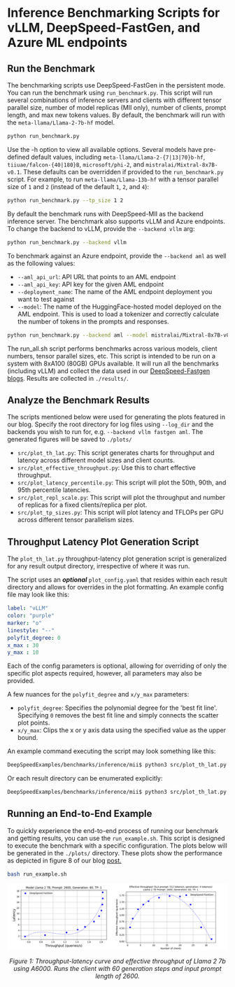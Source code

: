# Inference Benchmarking Scripts for vLLM, DeepSpeed-FastGen, and Azure ML endpoints

## Run the Benchmark

The benchmarking scripts use DeepSpeed-FastGen in the persistent mode. You can
run the benchmark using `run_benchmark.py`. This script will run several
combinations of inference servers and clients with different tensor parallel
size, number of model replicas (MII only), number of clients, prompt length, and
max new tokens values. By default, the benchmark will run with the `meta-llama/Llama-2-7b-hf` model.

```bash
python run_benchmark.py
```

Use the -h option to view all available options. Several models have pre-defined
default values, including `meta-llama/Llama-2-{7|13|70}b-hf`,
`tiiuae/falcon-{40|180}B`, `microsoft/phi-2`, and `mistralai/Mixtral-8x7B-v0.1`.
These defaults can be overridden if provided to the `run_benchmark.py` script.
For example, to run `meta-llama/Llama-13b-hf` with a tensor parallel size of `1`
and `2` (instead of the default `1`, `2`, and `4`):

```bash
python run_benchmark.py --tp_size 1 2
```

By default the benchmark runs with DeepSpeed-MII as the backend inference
server. The benchmark also supports vLLM and Azure endpoints. To change the
backend to vLLM, provide the `--backend vllm` arg:

```bash
python run_benchmark.py --backend vllm
```

To benchmark against an Azure endpoint, provide the `--backend aml` as well as
the following values:
- `--aml_api_url`: API URL that points to an AML endpoint
- `--aml_api_key`: API key for the given AML endpoint
- `--deployment_name`: The name of the AML endpoint deployment you want to test against
- `--model`: The name of the HuggingFace-hosted model deployed on the AML endpoint. This is used to load a tokenizer and correctly calculate the number of tokens in the prompts and responses.

```bash
python run_benchmark.py --backend aml --model mistralai/Mixtral-8x7B-v0.1 --deployment_name mistralai-mixtral-8x7b-v01-4 --aml_api_url <URL obtained from Azure> --aml_api_key <Authentication key obtained from Azure>
```

The run_all.sh script performs benchmarks across various models, client numbers,
tensor parallel sizes, etc. This script is intended to be run on a system with
8xA100 (80GB) GPUs available. It will run all the benchmarks (including vLLM)
and collect the data used in our [DeepSpeed-Fastgen
blogs](https://github.com/microsoft/DeepSpeed/tree/master/blogs/deepspeed-fastgen).
Results are collected in `./results/`.

## Analyze the Benchmark Results

The scripts mentioned below were used for generating the plots featured in our
blog. Specify the root directory for log files using `--log_dir` and the backends you wish to run for, e.g. `--backend vllm fastgen aml`. The generated
figures will be saved to `./plots/`

- `src/plot_th_lat.py`: This script generates charts for throughput and latency across different model sizes and client counts.
- `src/plot_effective_throughput.py`: Use this to chart effective throughput.
- `src/plot_latency_percentile.py`: This script will plot the 50th, 90th, and 95th percentile latencies.
- `src/plot_repl_scale.py`: This script will plot the throughput and number of replicas for a fixed clients/replica per plot.
- `src/plot_tp_sizes.py`: This script will plot latency and TFLOPs per GPU across different tensor parallelism sizes.

## Throughput Latency Plot Generation Script
The `plot_th_lat.py` throughput-latency plot generation script is generalized for any result output directory, irrespective of where it was run.

The script uses an **_optional_** `plot_config.yaml` that resides within each result directory and allows for overrides in the plot formatting. An example config file may look like this:
```yaml
label: "vLLM"
color: "purple"
marker: "o"
linestyle: "--"
polyfit_degree: 0
x_max : 30
y_max : 10
```

Each of the config parameters is optional, allowing for overriding of only the specific plot aspects required, however, all parameters may also be provided.

A few nuances for the `polyfit_degree` and `x/y_max` parameters:
- `polyfit_degree`: Specifies the polynomial degree for the 'best fit line'. Specifying `0` removes the best fit line and simply connects the scatter plot points.
- `x/y_max`: Clips the x or y axis data using the specified value as the upper bound.

An example command executing the script may look something like this:
```bash
DeepSpeedExamples/benchmarks/inference/mii$ python3 src/plot_th_lat.py --data_dirs ./results/results-* --model_name <plot_model_title>
```

Or each result directory can be enumerated explicitly:
```bash
DeepSpeedExamples/benchmarks/inference/mii$ python3 src/plot_th_lat.py --data_dirs ./results/results-1 ./results/results-2 ./results/results-3 --model_name <plot_model_title>
```

## Running an End-to-End Example

To quickly experience the end-to-end process of running our benchmark and
getting results, you can use the `run_example.sh`. This script is designed to
execute the benchmark with a specific configuration. The plots below will be
generated in the `./plots/` directory. These plots show the performance as
depicted in figure 8 of our blog
[post.](https://github.com/microsoft/DeepSpeed/tree/master/blogs/deepspeed-fastgen#f-other-hardware-platforms)
	   
```bash
bash run_example.sh
```

<div align="center">
  <img src="A6000_benchmarks_example.PNG" alt="" width="800"/><br>

  *Figure 1: Throughput-latency curve and effective throughput of Llama 2 7b using A6000. Runs the client with 60 generation steps and input prompt length of 2600.*<br>
</div>
